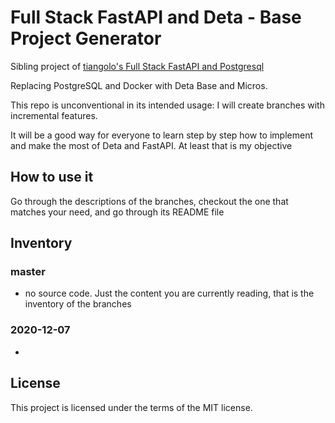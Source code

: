 # Full Stack FastAPI and Deta - Base Project Generator

Sibling project of [tiangolo's Full Stack FastAPI and Postgresql](https://github.com/tiangolo/full-stack-fastapi-postgresql.git)

Replacing PostgreSQL and Docker with Deta Base and Micros.

This repo is unconventional in its intended usage: I will create branches with incremental features.

It will be a good way for everyone to learn step by step how to implement and make the most of Deta and FastAPI. At least that is my objective

## How to use it

Go through the descriptions of the branches, checkout the one that matches your need, and go through its README file

## Inventory

### master

- no source code. Just the content you are currently reading, that is the inventory of the branches

### 2020-12-07

- 

## License

This project is licensed under the terms of the MIT license.